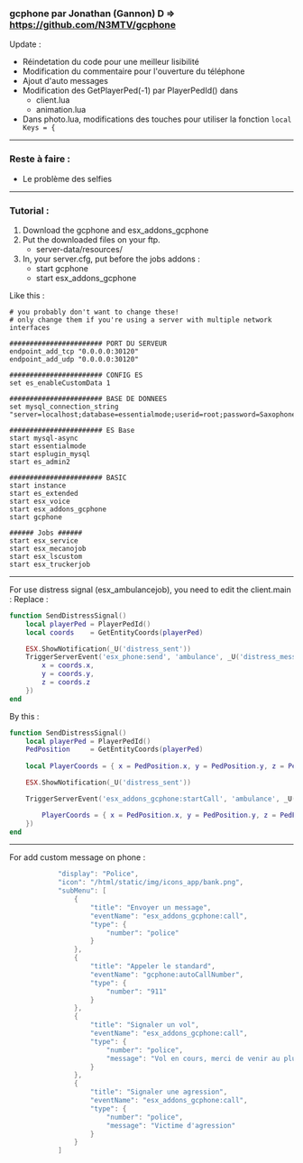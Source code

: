 ### gcphone par Jonathan (Gannon) D => https://github.com/N3MTV/gcphone

Update :
 * Réindetation du code pour une meilleur lisibilité 
 * Modification du commentaire pour l'ouverture du téléphone
 * Ajout d'auto messages
 * Modification des GetPlayerPed(-1) par PlayerPedId() dans 
    * client.lua
    * animation.lua
 * Dans photo.lua, modifications des touches pour utiliser la fonction ```local Keys = {```
 
 ---
 
### Reste à faire :
 * Le problème des selfies

--- 
### Tutorial :
1. Download the gcphone and esx_addons_gcphone
2. Put the downloaded files on your ftp.
    * server-data/resources/
3. In, your server.cfg, put before the jobs addons :
    * start gcphone
    * start esx_addons_gcphone

Like this : 
```
# you probably don't want to change these!
# only change them if you're using a server with multiple network interfaces

####################### PORT DU SERVEUR
endpoint_add_tcp "0.0.0.0:30120"
endpoint_add_udp "0.0.0.0:30120"

####################### CONFIG ES
set es_enableCustomData 1

####################### BASE DE DONNEES
set mysql_connection_string "server=localhost;database=essentialmode;userid=root;password=Saxophone21121993+"

####################### ES Base
start mysql-async
start essentialmode
start esplugin_mysql
start es_admin2 

####################### BASIC
start instance
start es_extended
start esx_voice
start esx_addons_gcphone
start gcphone

###### Jobs ######
start esx_service
start esx_mecanojob
start esx_lscustom
start esx_truckerjob
```

---

For use distress signal (esx_ambulancejob), you need to edit the client.main :
Replace :
```lua
function SendDistressSignal()
	local playerPed = PlayerPedId()
	local coords	= GetEntityCoords(playerPed)

	ESX.ShowNotification(_U('distress_sent'))
	TriggerServerEvent('esx_phone:send', 'ambulance', _U('distress_message'), false, {
		x = coords.x,
		y = coords.y,
		z = coords.z
	})
end
```
By this : 
```lua
function SendDistressSignal()
	local playerPed = PlayerPedId()
	PedPosition		= GetEntityCoords(playerPed)
	
	local PlayerCoords = { x = PedPosition.x, y = PedPosition.y, z = PedPosition.z }

	ESX.ShowNotification(_U('distress_sent'))

    TriggerServerEvent('esx_addons_gcphone:startCall', 'ambulance', _U('distress_message'), PlayerCoords, {

		PlayerCoords = { x = PedPosition.x, y = PedPosition.y, z = PedPosition.z },
	})
end
```

---

For add custom message on phone :
```lua
			"display": "Police",
			"icon": "/html/static/img/icons_app/bank.png",
			"subMenu": [
				{
					"title": "Envoyer un message",
					"eventName": "esx_addons_gcphone:call",
					"type": {
						"number": "police"
					}
				},
				{
					"title": "Appeler le standard",
					"eventName": "gcphone:autoCallNumber",
					"type": {
						"number": "911"
					}
				},
				{
					"title": "Signaler un vol",
					"eventName": "esx_addons_gcphone:call",
					"type": {
						"number": "police",
						"message": "Vol en cours, merci de venir au plus vite !"
					}
				},
				{
					"title": "Signaler une agression",
					"eventName": "esx_addons_gcphone:call",
					"type": {
						"number": "police",
						"message": "Victime d'agression"
					}
				}
			]
```

